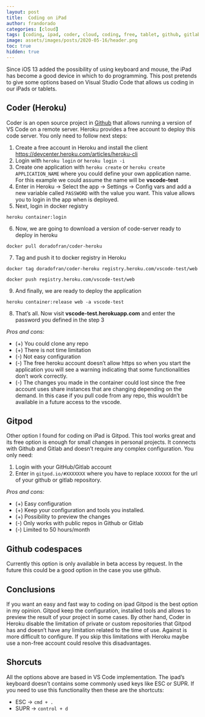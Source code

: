 ```yaml
---
layout: post
title:  Coding on iPad
author: frandorado
categories: [cloud]
tags: [coding, ipad, coder, cloud, coding, free, tablet, github, gitlab, codespaces, gitpod]
image: assets/images/posts/2020-05-16/header.png
toc: true
hidden: true
---
```


Since iOS 13 added the possibility of using keyboard and mouse, the iPad has become a good device in which to do programming. This post pretends to give some options based on Visual Studio Code that allows us coding in our iPads or tablets.

## Coder (Heroku)
Coder is an open source project in [Github](https://github.com/cdr/code-server/blob/master/README.md) that allows running a version of VS Code on a remote server. Heroku provides a free account to deploy this code server. You only need to follow next steps:

1. Create a free account in Heroku and install the client https://devcenter.heroku.com/articles/heroku-cli
2. Login with `heroku login` or `heroku login -i`
3. Create one application with `heroku create` or `heroku create APPLICATION_NAME`  where you could define your own application name. For this example we could assume the name will be **vscode-test**
4. Enter in Heroku -> Select the app -> Settings -> Config vars and add a new variable called `PASSWORD` with the value you want. This value allows you to login in the app when is deployed.
5. Next, login in docker registry
```
heroku container:login
```
6. Now, we are going to download a version of code-server ready to deploy in heroku
```
docker pull doradofran/coder-heroku
```
7. Tag and push it to docker registry in Heroku
```
docker tag doradofran/coder-heroku registry.heroku.com/vscode-test/web
``` 
```
docker push registry.heroku.com/vscode-test/web
```
9. And finally, we are ready to deploy the application 
```
heroku container:release web -a vscode-test
```
8. That’s all. Now visit **vscode-test.herokuapp.com** and enter the password you defined in the step 3

_Pros and cons:_
* (+) You could clone any repo
* (+) There is not time limitation
* (-) Not easy configuration
* (-) The free heroku account doesn’t allow https so when you start the application you will see a warning indicating that some functionalities don’t work correctly.
* (-) The changes you made in the container could lost since the free account uses share instances that are changing depending on the demand. In this case if you pull code from any repo, this wouldn’t be available in a future access to the vscode.

## Gitpod
Other option I found for coding on iPad is Gitpod. This tool works great and its free option is enough for small changes in personal projects. It connects with Github and Gitlab and doesn’t require any complex configuration. You only need:

1. Login with your GitHub/Gitlab account
2. Enter in `gitpod.io/#XXXXXXX` where you have to replace `XXXXXX` for the url of your github or gitlab repository.

_Pros and cons:_
* (+) Easy configuration
* (+) Keep your configuration and tools you installed.
* (+) Possibility to preview the changes
* (-) Only works with public repos in Github or Gitlab
* (-) Limited to 50 hours/month


## Github codespaces
Currently this option is only available in beta access by request. In the future this could be a good option in the case you use github.

## Conclusions
If you want an easy and fast way to coding on ipad Gitpod is the best option in my opinion. Gitpod keep the configuration, installed tools and allows to preview the result of your project in some cases. By other hand, Coder in Heroku disable the limitation of private or custom repositories that Gitpod has and doesn’t have any limitation related to the time of use. Against is more difficult to configure. If you skip this limitations with Heroku maybe use a non-free account could resolve this disadvantages.

## Shorcuts
All the options above are based in VS Code implementation. The ipad’s keyboard doesn’t contains some commonly used keys like ESC or SUPR. If you need to use this functionality then these are the shortcuts:

* ESC -> `cmd + .`
* SUPR -> `control + d`


